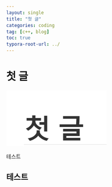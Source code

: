 ```yaml
---
layout: single
title: "첫 글"
categories: coding
tag: [c++, blog]
toc: true
typora-root-url: ../
---
```




# 첫 글

![image-20240425204354750](/images/2024-04-25-First/image-20240425204354750.png)

테스트

## 테스트